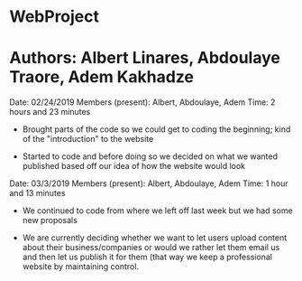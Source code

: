 # WebProject
# Authors: Albert Linares, Abdoulaye Traore, Adem Kakhadze

Date: 02/24/2019
Members (present): Albert, Abdoulaye, Adem
Time: 2 hours and 23 minutes
  
  * Brought parts of the code so we could get to coding the 
    beginning; kind of the "introduction" to the website

  * Started to code and before doing so we decided on what
    we wanted published based off our idea of how the website
    would look
    
Date: 03/3/2019
Members (present): Albert, Abdoulaye, Adem
Time: 1 hour and 13 minutes

  * We continued to code from where we left off last week
    but we had some new proposals
    
  * We are currently deciding whether we want to let users
    upload content about their business/companies or would 
    we rather let them email us and then let us publish it 
    for them (that way we keep a professional website by 
    maintaining control.
